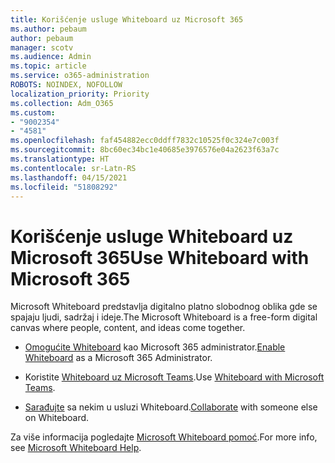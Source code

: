 ```yaml
---
title: Korišćenje usluge Whiteboard uz Microsoft 365
ms.author: pebaum
author: pebaum
manager: scotv
ms.audience: Admin
ms.topic: article
ms.service: o365-administration
ROBOTS: NOINDEX, NOFOLLOW
localization_priority: Priority
ms.collection: Adm_O365
ms.custom:
- "9002354"
- "4581"
ms.openlocfilehash: faf454882ecc0ddff7832c10525f0c324e7c003f
ms.sourcegitcommit: 8bc60ec34bc1e40685e3976576e04a2623f63a7c
ms.translationtype: HT
ms.contentlocale: sr-Latn-RS
ms.lasthandoff: 04/15/2021
ms.locfileid: "51808292"
---
```

# <a name="use-whiteboard-with-microsoft-365"></a><span data-ttu-id="65376-102">Korišćenje usluge Whiteboard uz Microsoft 365</span><span class="sxs-lookup"><span data-stu-id="65376-102">Use Whiteboard with Microsoft 365</span></span>

<span data-ttu-id="65376-103">Microsoft Whiteboard predstavlja digitalno platno slobodnog oblika gde se spajaju ljudi, sadržaj i ideje.</span><span class="sxs-lookup"><span data-stu-id="65376-103">The Microsoft Whiteboard is a free-form digital canvas where people, content, and ideas come together.</span></span> 

- <span data-ttu-id="65376-104">[Omogućite Whiteboard](https://support.office.com/article/d236aef8-fcdf-4b5e-b5d7-7f157461e920#bkmk_07) kao Microsoft 365 administrator.</span><span class="sxs-lookup"><span data-stu-id="65376-104">[Enable Whiteboard](https://support.office.com/article/d236aef8-fcdf-4b5e-b5d7-7f157461e920#bkmk_07) as a Microsoft 365 Administrator.</span></span> 

- <span data-ttu-id="65376-105">Koristite [Whiteboard uz Microsoft Teams](https://support.microsoft.com/office/7a6e7218-e9dc-4ccc-89aa-b1a0bb9c31ee).</span><span class="sxs-lookup"><span data-stu-id="65376-105">Use [Whiteboard with Microsoft Teams](https://support.microsoft.com/office/7a6e7218-e9dc-4ccc-89aa-b1a0bb9c31ee).</span></span> 

- <span data-ttu-id="65376-106">[Sarađujte](https://support.office.com/article/d236aef8-fcdf-4b5e-b5d7-7f157461e920#bkmk_27) sa nekim u usluzi Whiteboard.</span><span class="sxs-lookup"><span data-stu-id="65376-106">[Collaborate](https://support.office.com/article/d236aef8-fcdf-4b5e-b5d7-7f157461e920#bkmk_27) with someone else on Whiteboard.</span></span> 

<span data-ttu-id="65376-107">Za više informacija pogledajte [Microsoft Whiteboard pomoć](https://support.office.com/article/d236aef8-fcdf-4b5e-b5d7-7f157461e920).</span><span class="sxs-lookup"><span data-stu-id="65376-107">For more info, see [Microsoft Whiteboard Help](https://support.office.com/article/d236aef8-fcdf-4b5e-b5d7-7f157461e920).</span></span> 

